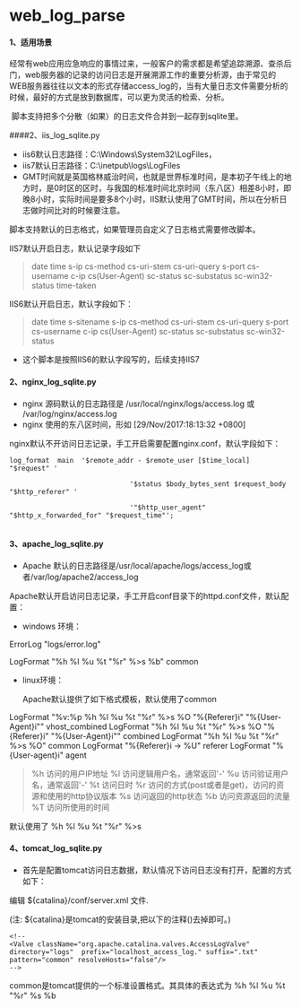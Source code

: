 # web_log_parse
####  1、适用场景

​	经常有web应用应急响应的事情过来，一般客户的需求都是希望追踪溯源、查杀后门，web服务器的记录的访问日志是开展溯源工作的重要分析源，由于常见的WEB服务器往往以文本的形式存储access_log的，当有大量日志文件需要分析的时候，最好的方式是放到数据库，可以更为灵活的检索、分析。

​	脚本支持把多个分散（如果）的日志文件合并到一起存到sqlite里。

####2、iis_log_sqlite.py

- iis6默认日志路径：C:\Windows\System32\LogFiles， 
- iis7默认日志路径：C:\inetpub\logs\LogFiles
- GMT时间就是英国格林威治时间，也就是世界标准时间，是本初子午线上的地方时，是0时区的区时，与我国的标准时间北京时间（东八区）相差8小时，即晚8小时，实际时间是要多8个小时，IIS默认使用了GMT时间，所以在分析日志做时间比对的时候要注意。

脚本支持默认的日志格式，如果管理员自定义了日志格式需要修改脚本。

IIS7默认开启日志，默认记录字段如下

> date time s-ip cs-method cs-uri-stem cs-uri-query s-port cs-username c-ip cs(User-Agent) sc-status sc-substatus sc-win32-status time-taken

IIS6默认开启日志，默认字段如下：

>  date time s-sitename s-ip cs-method cs-uri-stem cs-uri-query s-port cs-username c-ip cs(User-Agent) sc-status sc-substatus sc-win32-status 



- 这个脚本是按照IIS6的默认字段写的，后续支持IIS7



#### 2、nginx_log_sqlite.py



- nginx 源码默认的日志路径是 /usr/local/nginx/logs/access.log  或 /var/log/nginx/access.log
- nginx 使用的东八区时间，形如  [29/Nov/2017:18:13:32 +0800] 

nginx默认不开访问日志记录，手工开启需要配置nginx.conf，默认字段如下：

```
log_format  main  '$remote_addr - $remote_user [$time_local] "$request" '

                              '$status $body_bytes_sent $request_body "$http_referer" '

                              '"$http_user_agent" "$http_x_forwarded_for" "$request_time"';


```



#### 3、apache_log_sqlite.py

-  Apache 默认的日志路径是/usr/local/apache/logs/access_log或者/var/log/apache2/access_log

Apache默认开启访问日志记录，手工开启conf目录下的httpd.conf文件，默认配置：

- windows 环境：

ErrorLog "logs/error.log"

LogFormat "%h %l %u %t \"%r\" %>s %b" common

- linux环境：

  Apache默认提供了如下格式模板，默认使用了common

LogFormat "%v:%p %h %l %u %t \"%r\" %>s %O \"%{Referer}i\" \"%{User-Agent}i\"" vhost_combined
LogFormat "%h %l %u %t \"%r\" %>s %O \"%{Referer}i\" \"%{User-Agent}i\"" combined
LogFormat "%h %l %u %t \"%r\" %>s %O" common
LogFormat "%{Referer}i -> %U" referer
LogFormat "%{User-agent}i" agent



> %h 访问的用户IP地址
> %l 访问逻辑用户名，通常返回'-'
> %u 访问验证用户名，通常返回'-'
> %t 访问日时
> %r 访问的方式(post或者是get)，访问的资源和使用的http协议版本
> %s 访问返回的http状态
> %b 访问资源返回的流量
> %T 访问所使用的时间



默认使用了  %h %l %u %t \"%r\" %>s 



#### 4、tomcat_log_sqlite.py

- 首先是配置tomcat访问日志数据，默认情况下访问日志没有打开，配置的方式如下：

编辑 ${catalina}/conf/server.xml 文件.

(注: ${catalina}是tomcat的安装目录,把以下的注释()去掉即可。)

```
<!--
<Valve className="org.apache.catalina.valves.AccessLogValve"
directory="logs"  prefix="localhost_access_log." suffix=".txt"
pattern="common" resolveHosts="false"/>
-->
```

common是tomcat提供的一个标准设置格式。其具体的表达式为 %h %l %u %t "%r" %s %b